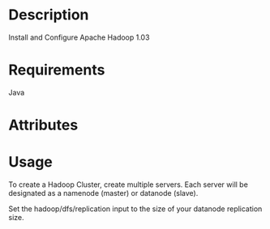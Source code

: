 Description
===========
Install and Configure Apache Hadoop 1.03

Requirements
============
Java


Attributes
==========

Usage
=====

To create a Hadoop Cluster, create multiple servers.  Each server will be 
designated as a namenode (master) or datanode (slave).  

Set the hadoop/dfs/replication input to the size of your datanode replication size.
